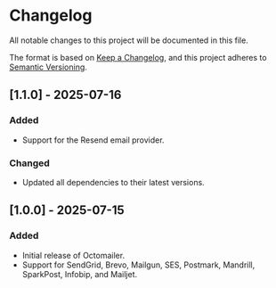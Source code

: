 # Changelog

All notable changes to this project will be documented in this file.

The format is based on [Keep a Changelog](https://keepachangelog.com/en/1.0.0/),
and this project adheres to [Semantic Versioning](https://semver.org/spec/v2.0.0.html).

## [1.1.0] - 2025-07-16

### Added

- Support for the Resend email provider.

### Changed

- Updated all dependencies to their latest versions.

## [1.0.0] - 2025-07-15

### Added

- Initial release of Octomailer.
- Support for SendGrid, Brevo, Mailgun, SES, Postmark, Mandrill, SparkPost, Infobip, and Mailjet.